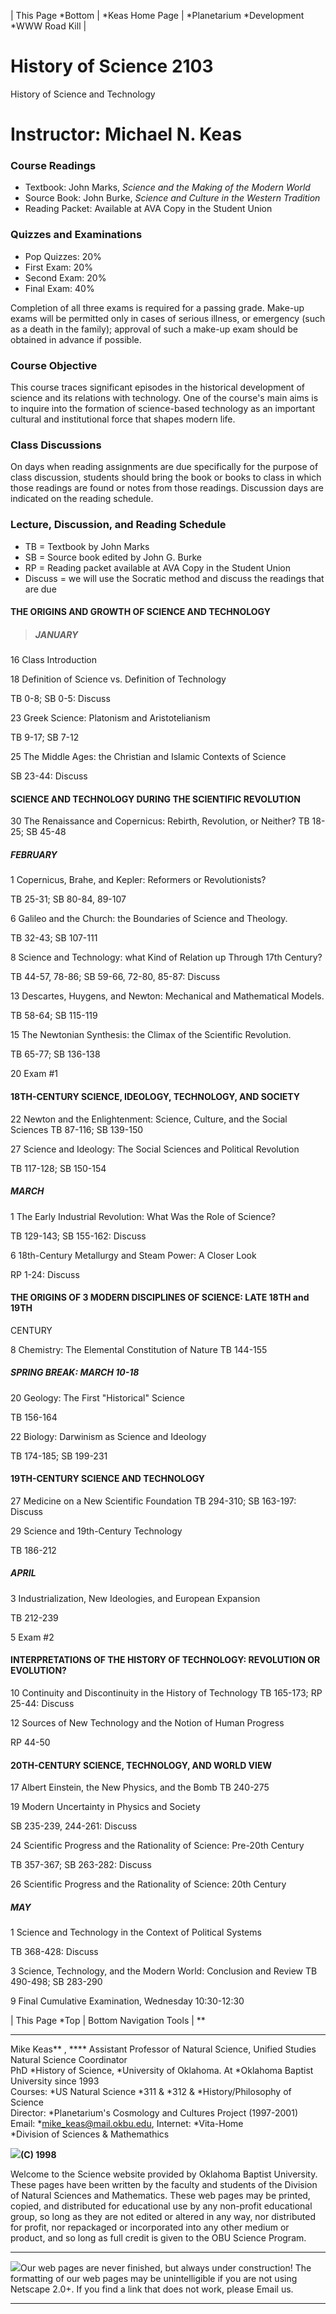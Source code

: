 | This Page *Bottom | *Keas Home Page | *Planetarium *Development *WWW Road
Kill |

# History of Science 2103  
History of Science and Technology

# Instructor: Michael N. Keas



### Course Readings

  * Textbook: John Marks, _Science and the Making of the Modern World_
  * Source Book: John Burke, _Science and Culture in the Western Tradition_
  * Reading Packet: Available at AVA Copy in the Student Union 

### Quizzes and Examinations

  * Pop Quizzes: 20% 
  * First Exam: 20% 
  * Second Exam: 20% 
  * Final Exam: 40% 

Completion of all three exams is required for a passing grade. Make-up exams
will be permitted only in cases of serious illness, or emergency (such as a
death in the family); approval of such a make-up exam should be obtained in
advance if possible.

### Course Objective

This course traces significant episodes in the historical development of
science and its relations with technology. One of the course's main aims is to
inquire into the formation of science-based technology as an important
cultural and institutional force that shapes modern life.

### Class Discussions

On days when reading assignments are due specifically for the purpose of class
discussion, students should bring the book or books to class in which those
readings are found or notes from those readings. Discussion days are indicated
on the reading schedule.

### Lecture, Discussion, and Reading Schedule

  * TB = Textbook by John Marks 
  * SB = Source book edited by John G. Burke 
  * RP = Reading packet available at AVA Copy in the Student Union 
  * Discuss = we will use the Socratic method and discuss the readings that are due 

#### THE ORIGINS AND GROWTH OF SCIENCE AND TECHNOLOGY

> ##### JANUARY

16 Class Introduction

18 Definition of Science vs. Definition of Technology

TB 0-8; SB 0-5: Discuss

23 Greek Science: Platonism and Aristotelianism

TB 9-17; SB 7-12

25 The Middle Ages: the Christian and Islamic Contexts of Science

SB 23-44: Discuss  

#### SCIENCE AND TECHNOLOGY DURING THE SCIENTIFIC REVOLUTION

30 The Renaissance and Copernicus: Rebirth, Revolution, or Neither?  TB 18-25;
SB 45-48

##### FEBRUARY

1 Copernicus, Brahe, and Kepler: Reformers or Revolutionists?

TB 25-31; SB 80-84, 89-107

6 Galileo and the Church: the Boundaries of Science and Theology.

TB 32-43; SB 107-111

8 Science and Technology: what Kind of Relation up Through 17th Century?

TB 44-57, 78-86; SB 59-66, 72-80, 85-87: Discuss

13 Descartes, Huygens, and Newton: Mechanical and Mathematical Models.

TB 58-64; SB 115-119

15 The Newtonian Synthesis: the Climax of the Scientific Revolution.

TB 65-77; SB 136-138

20 Exam #1

#### 18TH-CENTURY SCIENCE, IDEOLOGY, TECHNOLOGY, AND SOCIETY

22 Newton and the Enlightenment: Science, Culture, and the Social Sciences  TB
87-116; SB 139-150

27 Science and Ideology: The Social Sciences and Political Revolution

TB 117-128; SB 150-154

##### MARCH

1 The Early Industrial Revolution: What Was the Role of Science?

TB 129-143; SB 155-162: Discuss

6 18th-Century Metallurgy and Steam Power: A Closer Look

RP 1-24: Discuss  

#### THE ORIGINS OF 3 MODERN DISCIPLINES OF SCIENCE: LATE 18TH and 19TH
CENTURY

8 Chemistry: The Elemental Constitution of Nature  TB 144-155

##### SPRING BREAK: MARCH 10-18

20 Geology: The First "Historical" Science

TB 156-164

22 Biology: Darwinism as Science and Ideology

TB 174-185; SB 199-231  

#### 19TH-CENTURY SCIENCE AND TECHNOLOGY

27 Medicine on a New Scientific Foundation  TB 294-310; SB 163-197: Discuss

29 Science and 19th-Century Technology

TB 186-212

##### APRIL

3 Industrialization, New Ideologies, and European Expansion

TB 212-239

5 Exam #2

#### INTERPRETATIONS OF THE HISTORY OF TECHNOLOGY: REVOLUTION OR EVOLUTION?

10 Continuity and Discontinuity in the History of Technology  TB 165-173; RP
25-44: Discuss

12 Sources of New Technology and the Notion of Human Progress

RP 44-50  

#### 20TH-CENTURY SCIENCE, TECHNOLOGY, AND WORLD VIEW

17 Albert Einstein, the New Physics, and the Bomb  TB 240-275

19 Modern Uncertainty in Physics and Society

SB 235-239, 244-261: Discuss

24 Scientific Progress and the Rationality of Science: Pre-20th Century

TB 357-367; SB 263-282: Discuss

26 Scientific Progress and the Rationality of Science: 20th Century

##### MAY

1 Science and Technology in the Context of Political Systems

TB 368-428: Discuss

3 Science, Technology, and the Modern World: Conclusion and Review TB 490-498;
SB 283-290

9 Final Cumulative Examination, Wednesday 10:30-12:30



| This Page *Top | Bottom Navigation Tools | **

* * *

Mike Keas** , **** Assistant Professor of Natural Science, Unified Studies
Natural Science Coordinator  
PhD *History of Science, *University of Oklahoma. At *Oklahoma Baptist
University since 1993  
Courses: *US Natural Science *311 & *312 & *History/Philosophy of Science  
Director: *Planetarium's Cosmology and Cultures Project (1997-2001)  
Email: *mike_keas@mail.okbu.edu, Internet: *Vita-Home  
*Division of Sciences & Mathemathics

![](../../../images/bison.gif)**(C) 1998**

Welcome to the Science website provided by Oklahoma Baptist University. These
pages have been written by the faculty and students of the Division of Natural
Sciences and Mathematics. These web pages may be printed, copied, and
distributed for educational use by any non-profit educational group, so long
as they are not edited or altered in any way, nor distributed for profit, nor
repackaged or incorporated into any other medium or product, and so long as
full credit is given to the OBU Science Program.

* * *

![](../../../images/netscape3.gif)Our web pages are never finished, but always
under construction! The formatting of our web pages may be unintelligible if
you are not using Netscape 2.0+. If you find a link that does not work, please
Email us.

* * *





